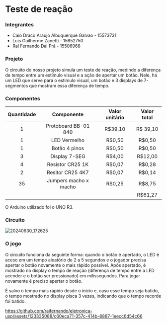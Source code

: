 # Teste de reação
### Integrantes
* Caio Draco Araujo Albuquerque Galvao - 15573731
* Luis Guilherme Zanetti - 15652750	
* Raí Fernando Dal Prá - 15506968

### Projeto

O circuito do nosso projeto simula um teste de reação, medindo a diferença de tempo entre um estímulo visual e a ação de apertar um botão. Nele, há um LED que serve para o estimulo visual, um botão e 3 displays de 7-segmentos que mostram essa diferença de tempo.

### Componentes

| Quantidade    | Componente    | Valor unitário  | Valor total |
| :-------------:|:-------------:| :-----:|:----:|
| 1            | Protoboard BB-01 840 | R$39,10 |R$ 39,10 |
| 1           | LED Vermelho      |   R$0,50 |R$0,50  |
| 1           | Botão 4 pinos    |    R$0,50 | R$0,50 |
| 3            | Display 7-SEG |   R$4,00 |R$12,00 |
| 4            | Resistor CR25 1K |    R$0,07 |R$0,28 |
| 2            | Resitor CR25 4K7     |   R$0,07 |R$0,14  |
| 35            | Jumpers macho x macho|    R$0,25 |R$8,75 |
|             |   |    |R$61,27 |

O Arduino utilizado foi o UNO R3.

### Circuito 

![20240630_172625](https://github.com/raifernando/eletronica-usp/assets/123335088/8612a8ea-bde4-4fe2-80f2-f7aca293238c)

### O jogo

O circuito funciona da seguinte forma: quando o botão é apertado, o LED é aceso em um tempo aleatório de 2 a 5 segundos e o jogador precisa apertar o botão novamente o mais rápido possível. Após apertado, é mostrado no display o tempo de reação (diferença de tempo entre a LED acender e o botão ser pressionado) em milissegundos. Para jogar novamente é preciso apertar o botão. 

É salvo o tempo mais rápido desde o início e, caso esse tempo seja batido, o tempo mostrado no display pisca 3 vezes, indicando que o tempo recorde foi batido. 




https://github.com/raifernando/eletronica-usp/assets/123335088/c60eca71-357c-414b-8887-1eecc6d54c66


